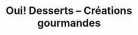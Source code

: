 ---
title: "Oui! Desserts – Créations gourmandes"
url: /dunham/oui-desserts-creations-gourmandes/
shop: pastry
---